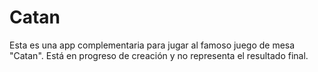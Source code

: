 # Catan

Esta es una app complementaria para jugar al famoso juego de mesa "Catan". Está en progreso de creación y no representa el resultado final.
